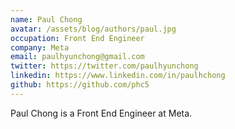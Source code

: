 ```yaml
---
name: Paul Chong
avatar: /assets/blog/authors/paul.jpg
occupation: Front End Engineer
company: Meta
email: paulhyunchong@gmail.com
twitter: https://twitter.com/paulhyunchong
linkedin: https://www.linkedin.com/in/paulhchong
github: https://github.com/phc5
---
```


Paul Chong is a Front End Engineer at Meta.
